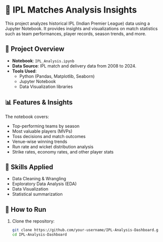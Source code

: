 # 🏏 IPL Matches Analysis Insights

This project analyzes historical IPL (Indian Premier League) data using a Jupyter Notebook. It provides insights and visualizations on match statistics such as team performances, player records, season trends, and more.

## 📁 Project Overview

- **Notebook**: `IPL_Analysis.ipynb`
- **Data Source**: IPL match and delivery data from 2008 to 2024.
- **Tools Used**:
  - Python (Pandas, Matplotlib, Seaborn)
  - Jupyter Notebook
  - Data Visualization libraries

## 📊 Features & Insights

The notebook covers:

- Top-performing teams by season
- Most valuable players (MVPs)
- Toss decisions and match outcomes
- Venue-wise winning trends
- Run rate and wicket distribution analysis
- Strike rates, economy rates, and other player stats

## 🧠 Skills Applied

- Data Cleaning & Wrangling
- Exploratory Data Analysis (EDA)
- Data Visualization
- Statistical summarization

## 🚀 How to Run

1. Clone the repository:
   ```bash
   git clone https://github.com/your-username/IPL-Analysis-Dashboard.git
   cd IPL-Analysis-Dashboard
